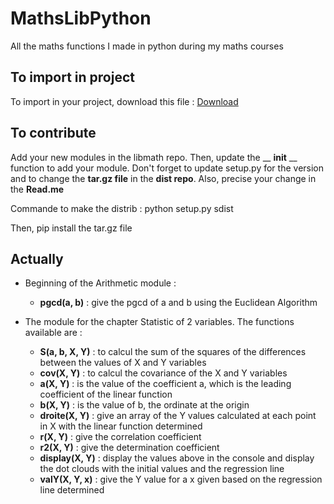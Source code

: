 # MathsLibPython
 
All the maths functions I made in python during my maths courses

## To import in project

To import in your project, download this file : [Download](https://github.com/eraflo/MathsLibPython/blob/0e1e929dfa3838c43730f4b73359b6df44d1563c/dist/maths-lib-0.0.1.tar.gz)

## To contribute

Add your new modules in the libmath repo. Then, update the __ __init__ __ function to add your module. Don't forget to update setup.py for the version and to change the __tar.gz file__ in the __dist repo__.
Also, precise your change in the __Read.me__

Commande to make the distrib : python setup.py sdist

Then, pip install the tar.gz file

## Actually
- Beginning of the Arithmetic module :
  - __pgcd(a, b)__ : give the pgcd of a and b using the Euclidean Algorithm

- The module for the chapter Statistic of 2 variables. The functions available are :
  - __S(a, b, X, Y)__ : to calcul the sum of the squares of the differences between the values of X and Y variables
  - __cov(X, Y)__ : to calcul the covariance of the X and Y variables
  - __a(X, Y)__ : is the value of the coefficient a, which is the leading coefficient of the linear function
  - __b(X, Y)__ : is the value of b, the ordinate at the origin
  - __droite(X, Y)__ : give an array of the Y values calculated at each point in X with the linear function determined
  - __r(X, Y)__ : give the correlation coefficient
  - __r2(X, Y)__ : give the determination coefficient
  - __display(X, Y)__ : display the values above in the console and display the dot clouds with the initial values and the regression line
  - __valY(X, Y, x)__ : give the Y value for a x given based on the regression line determined
